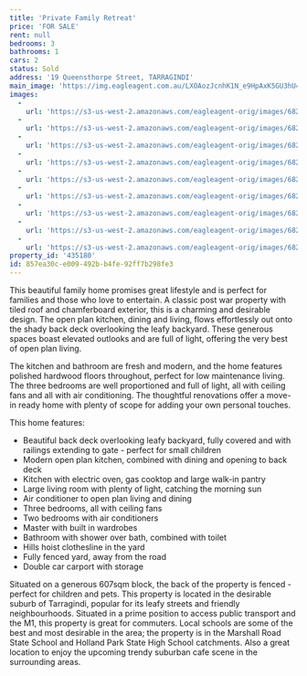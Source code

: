 ```yaml
---
title: 'Private Family Retreat'
price: 'FOR SALE'
rent: null
bedrooms: 3
bathrooms: 1
cars: 2
status: Sold
address: '19 Queensthorpe Street, TARRAGINDI'
main_image: 'https://img.eagleagent.com.au/LXOAozJcnhK1N_e9HpAxK5GU3hU=/1280x854/smart/https://s3-us-west-2.amazonaws.com/eagleagent-orig/images/6821394/126030426-image-M.jpg'
images:
  -
    url: 'https://s3-us-west-2.amazonaws.com/eagleagent-orig/images/6821402/126030426-image-H.jpg'
  -
    url: 'https://s3-us-west-2.amazonaws.com/eagleagent-orig/images/6821401/126030426-image-G.jpg'
  -
    url: 'https://s3-us-west-2.amazonaws.com/eagleagent-orig/images/6821400/126030426-image-F.jpg'
  -
    url: 'https://s3-us-west-2.amazonaws.com/eagleagent-orig/images/6821399/126030426-image-E.jpg'
  -
    url: 'https://s3-us-west-2.amazonaws.com/eagleagent-orig/images/6821398/126030426-image-D.jpg'
  -
    url: 'https://s3-us-west-2.amazonaws.com/eagleagent-orig/images/6821397/126030426-image-C.jpg'
  -
    url: 'https://s3-us-west-2.amazonaws.com/eagleagent-orig/images/6821396/126030426-image-B.jpg'
  -
    url: 'https://s3-us-west-2.amazonaws.com/eagleagent-orig/images/6821395/126030426-image-A.jpg'
  -
    url: 'https://s3-us-west-2.amazonaws.com/eagleagent-orig/images/6821394/126030426-image-M.jpg'
property_id: '435180'
id: 857ea30c-e009-492b-b4fe-92ff7b298fe3
---
```

This beautiful family home promises great lifestyle and is perfect for families and those who love to entertain. A classic post war property with tiled roof and chamferboard exterior, this is a charming and desirable design. The open plan kitchen, dining and living, flows effortlessly out onto the shady back deck overlooking the leafy backyard. These generous spaces boast elevated outlooks and are full of light, offering the very best of open plan living.

The kitchen and bathroom are fresh and modern, and the home features polished hardwood floors throughout, perfect for low maintenance living. The three bedrooms are well proportioned and full of light, all with ceiling fans and all with air conditioning. The thoughtful renovations offer a move-in ready home with plenty of scope for adding your own personal touches.

This home features:

*  Beautiful back deck overlooking leafy backyard, fully covered and with railings extending to gate - perfect for small children
*  Modern open plan kitchen, combined with dining and opening to back deck
*  Kitchen with electric oven, gas cooktop and large walk-in pantry
*  Large living room with plenty of light, catching the morning sun
*  Air conditioner to open plan living and dining
*  Three bedrooms, all with ceiling fans
*  Two bedrooms with air conditioners
*  Master with built in wardrobes
*  Bathroom with shower over bath, combined with toilet
*  Hills hoist clothesline in the yard
*  Fully fenced yard, away from the road
*  Double car carport with storage

Situated on a generous 607sqm block, the back of the property is fenced - perfect for children and pets. This property is located in the desirable suburb of Tarragindi, popular for its leafy streets and friendly neighbourhoods. Situated in a prime position to access public transport and the M1, this property is great for commuters. Local schools are some of the best and most desirable in the area; the property is in the Marshall Road State School and Holland Park State High School catchments. Also a great location to enjoy the upcoming trendy suburban cafe scene in the surrounding areas.